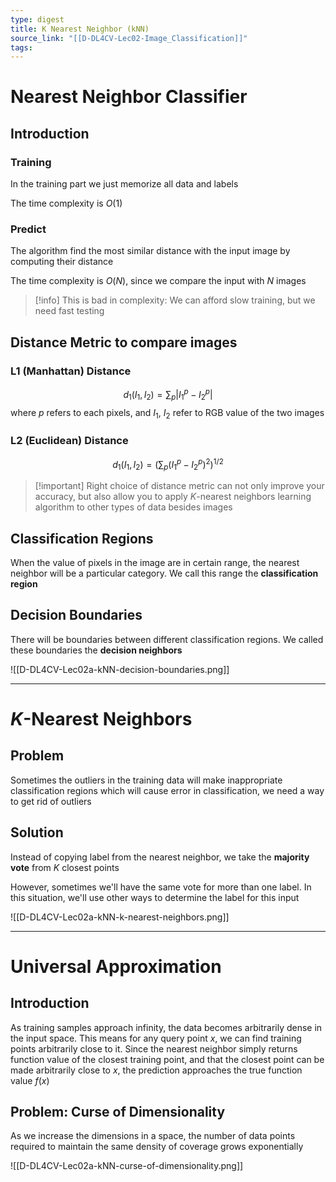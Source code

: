 ```yaml
---
type: digest
title: K Nearest Neighbor (kNN)
source_link: "[[D-DL4CV-Lec02-Image_Classification]]"
tags:
---
```

# Nearest Neighbor Classifier
## Introduction
### Training

In the training part we just memorize all data and labels

The time complexity is $O(1)$

### Predict

The algorithm find the most similar distance with the input image by computing their distance

The time complexity is $O(N)$, since we compare the input with $N$ images

> [!info] This is bad in complexity: We can afford slow training, but we need fast testing

## **Distance Metric** to compare images
### L1 (Manhattan) Distance
$$
d_{1}\left( I_{1}, I_{2} \right) = \sum_{p}\left| I_{1}^{p}-I_{2}^{p} \right| 
$$
where $p$ refers to each pixels, and $I_{1}$, $I_{2}$ refer to RGB value of the two images

### L2 (Euclidean) Distance
$$
d_{1}\left( I_{1},I_{2} \right) =\left( \sum_{p}\left( I_{1}^{p}-I_{2}^{p} \right) ^{2} \right) ^{1/2}
$$

> [!important] Right choice of distance metric can not only improve your accuracy, but also allow you to apply $K$-nearest neighbors learning algorithm to other types of data besides images

## Classification Regions

When the value of pixels in the image are in certain range, the nearest neighbor will be a particular category. We call this range the **classification region**

## Decision Boundaries

There will be boundaries between different classification regions. We called these boundaries the **decision neighbors**

![[D-DL4CV-Lec02a-kNN-decision-boundaries.png]]

---
# $K$-Nearest Neighbors
## Problem

Sometimes the outliers in the training data will make inappropriate classification regions which will cause error in classification, we need a way to get rid of outliers

## Solution

Instead of copying label from the nearest neighbor, we take the **majority vote** from $K$ closest points

However, sometimes we'll have the same vote for more than one label. In this situation, we'll use other ways to determine the label for this input

![[D-DL4CV-Lec02a-kNN-k-nearest-neighbors.png]]

---
# Universal Approximation
## Introduction

As training samples approach infinity, the data becomes arbitrarily dense in the input space. This means for any query point $x$, we can find training points arbitrarily close to it. Since the nearest neighbor simply returns function value of the closest training point, and that the closest point can be made arbitrarily close to $x$, the prediction approaches the true function value $f(x)$
## Problem: Curse of Dimensionality

As we increase the dimensions in a space, the number of data points required to maintain the same density of coverage grows exponentially

![[D-DL4CV-Lec02a-kNN-curse-of-dimensionality.png]]